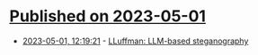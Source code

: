 # [Published on 2023-05-01](index.md)

* [2023-05-01, 12:19:21](https://lobste.rs/s/hebbxe/lluffman_llm_based_steganography) - [LLuffman: LLM-based steganography](https://botnoise.org/~pokes/lluffman/)
